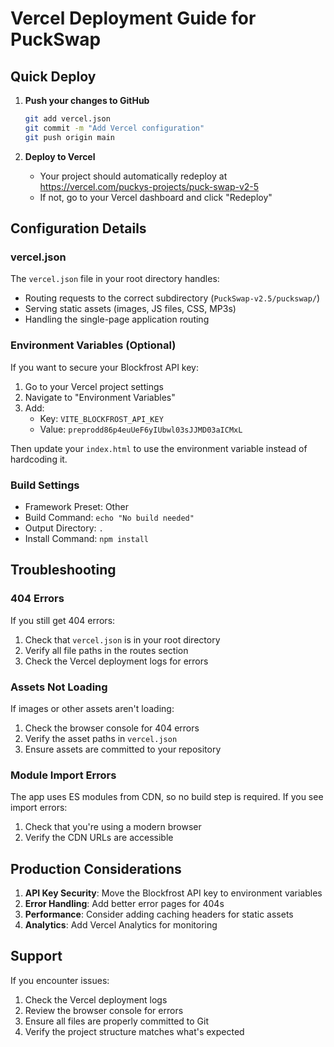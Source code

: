# Vercel Deployment Guide for PuckSwap

## Quick Deploy

1. **Push your changes to GitHub**
   ```bash
   git add vercel.json
   git commit -m "Add Vercel configuration"
   git push origin main
   ```

2. **Deploy to Vercel**
   - Your project should automatically redeploy at https://vercel.com/puckys-projects/puck-swap-v2-5
   - If not, go to your Vercel dashboard and click "Redeploy"

## Configuration Details

### vercel.json
The `vercel.json` file in your root directory handles:
- Routing requests to the correct subdirectory (`PuckSwap-v2.5/puckswap/`)
- Serving static assets (images, JS files, CSS, MP3s)
- Handling the single-page application routing

### Environment Variables (Optional)
If you want to secure your Blockfrost API key:

1. Go to your Vercel project settings
2. Navigate to "Environment Variables"
3. Add:
   - Key: `VITE_BLOCKFROST_API_KEY`
   - Value: `preprodd86p4euUeF6yIUbwl03sJJMD03aICMxL`

Then update your `index.html` to use the environment variable instead of hardcoding it.

### Build Settings
- Framework Preset: Other
- Build Command: `echo "No build needed"`
- Output Directory: `.`
- Install Command: `npm install`

## Troubleshooting

### 404 Errors
If you still get 404 errors:
1. Check that `vercel.json` is in your root directory
2. Verify all file paths in the routes section
3. Check the Vercel deployment logs for errors

### Assets Not Loading
If images or other assets aren't loading:
1. Check the browser console for 404 errors
2. Verify the asset paths in `vercel.json`
3. Ensure assets are committed to your repository

### Module Import Errors
The app uses ES modules from CDN, so no build step is required. If you see import errors:
1. Check that you're using a modern browser
2. Verify the CDN URLs are accessible

## Production Considerations

1. **API Key Security**: Move the Blockfrost API key to environment variables
2. **Error Handling**: Add better error pages for 404s
3. **Performance**: Consider adding caching headers for static assets
4. **Analytics**: Add Vercel Analytics for monitoring

## Support

If you encounter issues:
1. Check the Vercel deployment logs
2. Review the browser console for errors
3. Ensure all files are properly committed to Git
4. Verify the project structure matches what's expected 